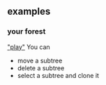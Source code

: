 ## examples

### your forest
["play"](https://lue-bird.github.io/elm-rosetree-path/examples/your-forest)
You can
- move a subtree
- delete a subtree
- select a subtree and clone it
